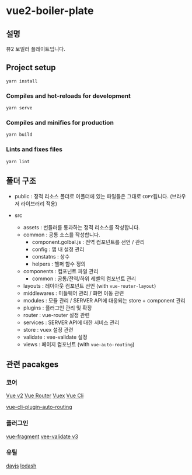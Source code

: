 # vue2-boiler-plate

## 설명
뷰2 보일러 플레이트입니다.

## Project setup
```
yarn install
```

### Compiles and hot-reloads for development
```
yarn serve
```

### Compiles and minifies for production
```
yarn build
```

### Lints and fixes files
```
yarn lint
```

## 폴더 구조
- public : 정적 리소스 폴더로 이폴더에 있는 파일들은 그대로 `COPY`됩니다. (브라우저 라이브러리 적용)

- src
  - assets : 번들러를 통과하는 정적 리소스를 작성합니다.
  - common : 공통 소스를 작성합니다.
    - component.golbal.js : 전역 컴포넌트를 선언 / 관리
    - config : 앱 내 설정 관리
    - constatns : 상수
    - helpers : 헬퍼 함수 정의
  - components : 컴포넌트 파일 관리
    - common : 공통/전역/하위 레벨의 컴포넌트 관리
  - layouts :  레이아웃 컴포넌트 선언 (with `vue-router-layout`)
  - middlewares : 미들웨어 관리 / 화면 이동 관련
  - modules : 모듈 관리 / SERVER API에 대응되는 store + component 관리
  - plugins : 플러그인 관리 및 확장
  - router : vue-router 설정 관련
  - services : SERVER API에 대한 서비스 관리
  - store : vuex 설정 관련
  - validate : vee-validate 설정
  - views : 페이지 컴포넌트 (with `vue-auto-routing`)
## 관련 pacakges
### 코어
[Vue v2](https://v2.vuejs.org/)
[Vue Router](https://router.vuejs.org)
[Vuex](https://vuex.vuejs.org/)
[Vue Cli](https://cli.vuejs.org/)

[vue-cli-plugin-auto-routing](https://github.com/ktsn/vue-cli-plugin-auto-routing)

### 플러그인
[vue-fragment](https://github.com/Thunberg087/vue-fragment)
[vee-validate v3](https://vee-validate.logaretm.com/v3/)

### 유틸
[dayjs](https://day.js.org/)
[lodash](https://lodash.com/)